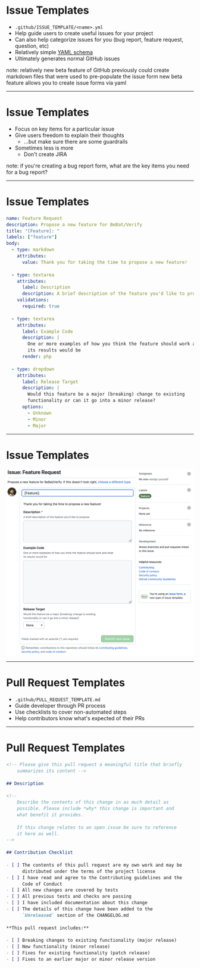 <!-- .slide: data-transition="slide" data-auto-animate -->
# Issue Templates

- <!-- .element: class="fragment" --> <code>.github/ISSUE_TEMPLATE/&lt;name&gt;.yml</code>
- <!-- .element: class="fragment" --> Help guide users to create useful issues for your project
- <!-- .element: class="fragment" --> Can also help categorize issues for you (bug report, feature request, question, etc)
- <!-- .element: class="fragment" --> Relatively simple <a href="https://docs.github.com/en/communities/using-templates-to-encourage-useful-issues-and-pull-requests/syntax-for-issue-forms">YAML schema</a>
- <!-- .element: class="fragment" --> Ultimately generates normal GitHub issues

note: relatively new beta feature of GitHub
previously could create markdown files that were used to pre-populate the issue form
new beta feature allows you to create issue forms via yaml

***

<!-- .slide: data-transition="slide" data-auto-animate -->
# Issue Templates

- Focus on key items for a particular issue <!-- .element: class="fragment" -->
- Give users freedom to explain their thoughts <!-- .element: class="fragment" -->
  - ...but make sure there are some guardrails <!-- .element: class="fragment" -->
- Sometimes less is more <!-- .element: class="fragment" -->
  - Don't create JIRA <!-- .element: class="fragment" -->

note: if you're creating a bug report form, what are the key items you need for a bug report?

***

<!-- .slide: data-transition="slide" data-auto-animate -->
# Issue Templates

```yaml [1-4|6-8|10-23|25-34]
name: Feature Request
description: Propose a new feature for BeBat/Verify
title: "[Feature]: "
labels: ["feature"]
body:
  - type: markdown
    attributes:
      value: Thank you for taking the time to propose a new feature!

  - type: textarea
    attributes:
      label: Description
      description: A brief description of the feature you'd like to propose
    validations:
      required: true

  - type: textarea
    attributes:
      label: Example Code
      description: |
        One or more examples of how you think the feature should work and what
        its results would be
      render: php

  - type: dropdown
    attributes:
      label: Release Target
      description: |
        Would this feature be a major (breaking) change to existing
        functionality or can it go into a minor release?
      options:
        - Unknown
        - Minor
        - Major
```

***

<!-- .slide: data-transition="slide" data-auto-animate -->
# Issue Templates

![feature request issue form on GitHub](../img/feature-request-form.png)
<!-- .element: class="r-stretch" -->

***

<!-- .slide: data-transition="slide" data-auto-animate -->
# Pull Request Templates

- <!-- .element: class="fragment" --> <code>.github/PULL_REQUEST_TEMPLATE.md</code>
- Guide developer through PR process <!-- .element: class="fragment" -->
- Use checklists to cover non-automated steps <!-- .element: class="fragment" -->
- Help contributors know what's expected of their PRs <!-- .element: class="fragment" -->

***

<!-- .slide: data-transition="slide" data-auto-animate -->
# Pull Request Templates

```markdown [1-2|4-13|15-25|27-32]
<!-- Please give this pull request a meaningful title that briefly
    summarizes its content -->

## Description

<!--
    Describe the contents of this change in as much detail as
    possible. Please include *why* this change is important and
    what benefit it provides.

    If this change relates to an open issue be sure to reference
    it here as well.
-->

## Contribution Checklist

- [ ] The contents of this pull request are my own work and may be
      distributed under the terms of the project license
- [ ] I have read and agree to the Contributing guidelines and the
      Code of Conduct
- [ ] All new changes are covered by tests
- [ ] All previous tests and checks are passing
- [ ] I have included documentation about this change
- [ ] The details of this change have been added to the
      `Unreleased` section of the CHANGELOG.md

**This pull request includes:**

- [ ] Breaking changes to existing functionality (major release)
- [ ] New functionality (minor release)
- [ ] Fixes for existing functionality (patch release)
- [ ] Fixes to an earlier major or minor release version
```
